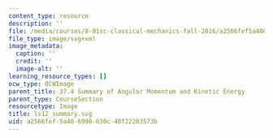 ```yaml
---
content_type: resource
description: ''
file: /media/courses/8-01sc-classical-mechanics-fall-2016/a2566fef5a406990630c48f22203573b_ls12_summary.svg
file_type: image/svg+xml
image_metadata:
  caption: ''
  credit: ''
  image-alt: ''
learning_resource_types: []
ocw_type: OCWImage
parent_title: 37.4 Summary of Angular Momentum and Kinetic Energy
parent_type: CourseSection
resourcetype: Image
title: ls12_summary.svg
uid: a2566fef-5a40-6990-630c-48f22203573b
---
```

